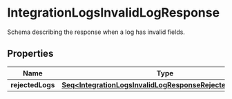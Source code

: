 

# IntegrationLogsInvalidLogResponse

Schema describing the response when a log has invalid fields.

## Properties

Name | Type | Description | Notes
------------ | ------------- | ------------- | -------------
**rejectedLogs** | [**Seq&lt;IntegrationLogsInvalidLogResponseRejectedLogsInner&gt;**](IntegrationLogsInvalidLogResponseRejectedLogsInner.md) |  |  [optional]



